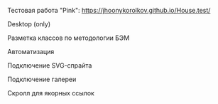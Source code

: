 Тестовая работа "Pink": https://jhoonykorolkov.github.io/House.test/

Desktop (only)

Разметка классов по методологии БЭМ

Автоматизация

Подключение SVG-спрайта

Подключение галереи

Скролл для якорных ссылок
